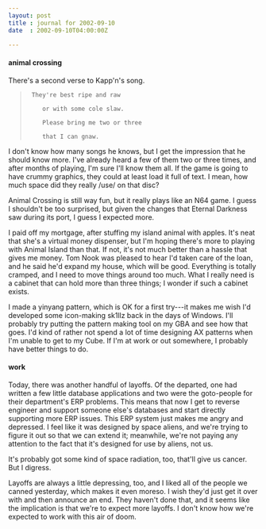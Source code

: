 ```yaml
---
layout: post
title : journal for 2002-09-10
date  : 2002-09-10T04:00:00Z

---
```

<h4>animal crossing</h4>There's a second verse to Kapp'n's song.

<blockquote>
<pre><code>	They're best ripe and raw<br />
	or with some cole slaw.<br />
	Please bring me two or three<br />
	that I can gnaw.
</code></pre>

</blockquote>

I don't know how many songs he knows, but I get the impression that he should know more.  I've already heard a few of them two or three times, and after months of playing, I'm sure I'll know them all.  If the game is going to have crummy graphics, they could at least load it full of text.  I mean, how much space did they really /use/ on that disc?

Animal Crossing is still way fun, but it really plays like an N64 game.  I guess I shouldn't be too surprised, but given the changes that Eternal Darkness saw during its port, I guess I expected more.

I paid off my mortgage, after stuffing my island animal with apples.  It's neat that she's a virtual money dispenser, but I'm hoping there's more to playing with Animal Island than that.  If not, it's not much better than a hassle that gives me money.  Tom Nook was pleased to hear I'd taken care of the loan, and he said he'd expand my house, which will be good.  Everything is totally cramped, and I need to move things around too much.  What I really need is a cabinet that can hold more than three things; I wonder if such a cabinet exists.

I made a yinyang pattern, which is OK for a first try---it makes me wish I'd developed some icon-making sk1llz back in the days of Windows.  I'll probably try putting the pattern making tool on my GBA and see how that goes.  I'd kind of rather not spend a lot of time designing AX patterns when I'm unable to get to my Cube.  If I'm at work or out somewhere, I probably have better things to do.<h4>work</h4>Today, there was another handful of layoffs.  Of the departed, one had written a few little database applications and two were the goto-people for their department's ERP problems.  This means that now I get to reverse engineer and support someone else's databases and start directly supporting more ERP issues. This ERP system just makes me angry and depressed.  I feel like it was designed by space aliens, and we're trying to figure it out so that we can extend it; meanwhile, we're not paying any attention to the fact that it's designed for use by aliens, not us.

It's probably got some kind of space radiation, too, that'll give us cancer. But I digress.

Layoffs are always a little depressing, too, and I liked all of the people we canned yesterday, which makes it even moreso.  I wish they'd just get it over with and then announce an end.  They haven't done that, and it seems like the implication is that we're to expect more layoffs.  I don't know how we're expected to work with this air of doom.

